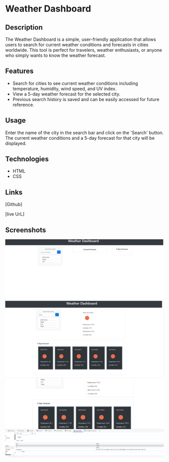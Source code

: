 # Weather Dashboard

## Description

The Weather Dashboard is a simple, user-friendly application that allows users to search for current weather conditions and forecasts in cities worldwide. This tool is perfect for travelers, weather enthusiasts, or anyone who simply wants to know the weather forecast.

## Features

- Search for cities to see current weather conditions including temperature, humidity, wind speed, and UV index.
- View a 5-day weather forecast for the selected city.
- Previous search history is saved and can be easily accessed for future reference.



## Usage

Enter the name of the city in the search bar and click on the 'Search' button. The current weather conditions and a 5-day forecast for that city will be displayed. 

## Technologies
* HTML
* CSS


## Links 
[Github]

[live UrL]





## Screenshots
![project.pic1](./assets/images/project.pic1.png)
![project.pic2](./assets/images/project.pic2.png)
![project.pic2](./assets/images/project.pic3.png)
